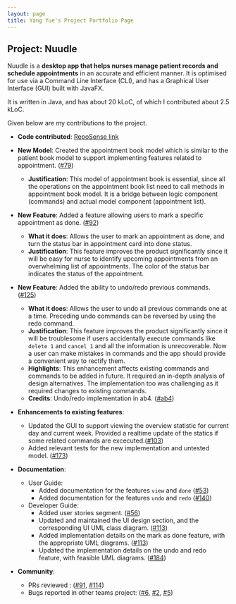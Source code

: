 ```yaml
---
layout: page
title: Yang Yue's Project Portfolio Page
---
```


## Project: Nuudle

Nuudle is a **desktop app that helps nurses manage patient records and schedule appointments** in an accurate and efficient manner.
It is optimised for use via a Command Line Interface (CLI), and has a Graphical User Interface (GUI) built with JavaFX.

It is written in Java, and has about 20 kLoC, of which I contributed about 2.5 kLoC.

Given below are my contributions to the project.

* **Code contributed**: [RepoSense link](https://nus-cs2103-ay2021s1.github.io/tp-dashboard/#breakdown=true&search=yangyue128-helen)

* **New Model**: Created the appointment book model which is similar to the patient book model to support implementing features related to appointment. ([\#79](https://github.com/AY2021S1-CS2103T-T12-4/tp/pull/79))
  * **Justification**: This model of appointment book is essential, since all the operations on the appointment book list need to call methods in appointment book model. It is a bridge between logic component (commands) and actual model component (appointment list).

* **New Feature**: Added a feature allowing users to mark a specific appointment as done. ([\#92](https://github.com/AY2021S1-CS2103T-T12-4/tp/pull/92))
  * **What it does**: Allows the user to mark an appointment as done, and turn the status bar in appointment card into done status.
  * **Justification**: This feature improves the product significantly since it will be easy for nurse to identify upcoming appointments from an overwhelming list of appointments. The color of the status bar indicates the status of the appointment.
  
* **New Feature**: Added the ability to undo/redo previous commands. ([\#125](https://github.com/AY2021S1-CS2103T-T12-4/tp/pull/125))
  * **What it does**: Allows the user to undo all previous commands one at a time. Preceding undo commands can be reversed by using the redo command.
  * **Justification**: This feature improves the product significantly since it will be troublesome if users accidentally execute commands like `delete 1` and `cancel 1` and all the information is unrecoverable. Now a user can make mistakes in commands and the app should provide a convenient way to rectify them.
  * **Highlights**: This enhancement affects existing commands and commands to be added in future. It required an in-depth analysis of design alternatives. The implementation too was challenging as it required changes to existing commands.
  * **Credits**: Undo/redo implementation in ab4. ([\#ab4](https://github.com/se-edu/addressbook-level4))
* **Enhancements to existing features**:
  * Updated the GUI to support viewing the overview statistic for current day and current week. Provided a realtime update of the statics if some related commands are excecuted.([\#103](https://github.com/AY2021S1-CS2103T-T12-4/tp/pull/103))
  * Added relevant tests for the new implementation and untested model. ([\#173](https://github.com/AY2021S1-CS2103T-T12-4/tp/pull/173))

* **Documentation**:
  * User Guide:
    * Added documentation for the features `view` and `done` ([\#53](https://github.com/AY2021S1-CS2103T-T12-4/tp/pull/53))
    * Added documentation for the features `undo` and `redo` ([\#140](https://github.com/AY2021S1-CS2103T-T12-4/tp/pull/140))
  * Developer Guide:
    * Added user stories segment. ([\#56](https://github.com/AY2021S1-CS2103T-T12-4/tp/pull/56))
    * Updated and maintained the UI design section, and the corresponding UI UML class diagram. ([\#113](https://github.com/AY2021S1-CS2103T-T12-4/tp/pull/113))
    * Added implementation details on the mark as done feature, with the appropriate UML diagrams. ([\#113](https://github.com/AY2021S1-CS2103T-T12-4/tp/pull/113))
    * Updated the implementation details on the undo and redo feature, with feasible UML diagrams. ([\#184](https://github.com/AY2021S1-CS2103T-T12-4/tp/pull/184))

* **Community**:
  * PRs reviewed : ([\#91](https://github.com/AY2021S1-CS2103T-T12-4/tp/pull/91), [\#114](https://github.com/AY2021S1-CS2103T-T12-4/tp/pull/114))
  * Bugs reported in other teams project: ([\#6](https://github.com/YangYue128-helen/ped/issues/6), [\#2](https://github.com/YangYue128-helen/ped/issues/2), [\#5](https://github.com/YangYue128-helen/ped/issues/5))

